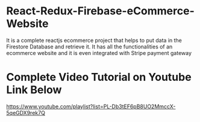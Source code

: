 # React-Redux-Firebase-eCommerce-Website
It is a complete reactjs ecommerce project that helps to put data in the Firestore Database and retrieve it. It has all the functionalities 
of an ecommerce website and it is even integrated with Stripe payment gateway <br />
# Complete Video Tutorial on Youtube Link Below
https://www.youtube.com/playlist?list=PL-Db3tEF6pB8UO2MmccX-5qeGDX9rek7Q 
